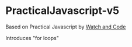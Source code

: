 # PracticalJavascript-v5
Based on Practical Javascript by [Watch and Code](https://watchandcode.com/)

Introduces "for loops"

